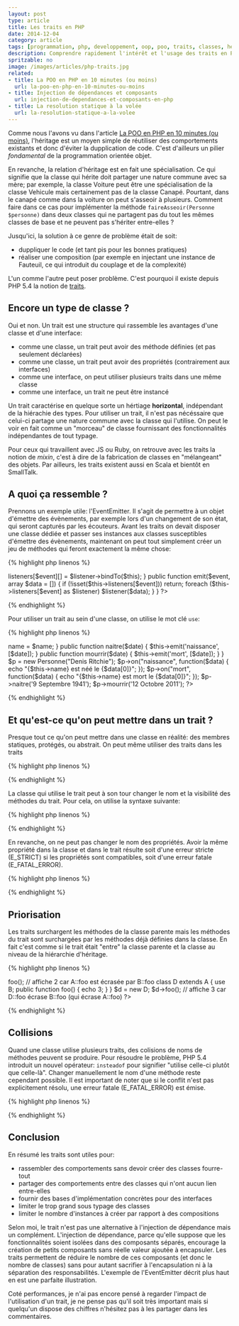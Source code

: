 ```yaml
---
layout: post
type: article
title: Les traits en PHP
date: 2014-12-04
category: article
tags: [programmation, php, developpement, oop, poo, traits, classes, héritage, reutilisation horizontale, code]
description: Comprendre rapidement l'intérêt et l'usage des traits en PHP
spritzable: no
image: /images/articles/php-traits.jpg
related:
- title: La POO en PHP en 10 minutes (ou moins)
  url: la-poo-en-php-en-10-minutes-ou-moins
- title: Injection de dépendances et composants
  url: injection-de-dependances-et-composants-en-php
- title: La resolution statique à la volée
  url: la-resolution-statique-a-la-volee
---
```


Comme nous l'avons vu dans l'article [La POO en PHP en 10 minutes (ou moins)](http://bdelespierre.fr/article/la-poo-en-php-en-10-minutes-ou-moins/), l'héritage est un moyen simple de réutiliser des comportements existants et donc d'éviter la dupplication de code. C'est d'ailleurs un pilier _fondamental_ de la programmation orientée objet.

En revanche, la relation d'héritage est en fait une spécialisation. Ce qui signifie que la classe qui hérite doit partager une nature commune avec sa mère; par exemple, la classe Voiture peut être une spécialisation de la classe Vehicule mais certainement pas de la classe Canapé. Pourtant, dans le canapé comme dans la voiture on peut s'asseoir à plusieurs. Comment faire dans ce cas pour implémenter la méthode `faireAsseoir(Personne $personne)` dans deux classes qui ne partagent pas du tout les mêmes classes de base et ne peuvent pas s'hériter entre-elles ?

Jusqu'ici, la solution à ce genre de problème était de soit:

+ duppliquer le code (et tant pis pour les bonnes pratiques)
+ réaliser une composition (par exemple en injectant une instance de Fauteuil, ce qui introduit du couplage et de la complexité)

L'un comme l'autre peut poser problème. C'est pourquoi il existe depuis PHP 5.4 la notion de [traits](http://php.net/manual/fr/language.oop5.traits.php).

## Encore un type de classe ?

Oui et non. Un trait est une structure qui rassemble les avantages d'une classe et d'une interface:

+ comme une classe, un trait peut avoir des méthode définies (et pas seulement déclarées)
+ comme une classe, un trait peut avoir des propriétés (contrairement aux interfaces)
+ comme une interface, on peut utiliser plusieurs traits dans une même classe
+ comme une interface, un trait ne peut être instancé

Un trait caractérise en quelque sorte un hértiage __horizontal__, indépendant de la hiérachie des types. Pour utiliser un trait, il n'est pas nécéssaire que celui-ci partage une nature commune avec la classe qui l'utilise. On peut le voir en fait comme un "morceau" de classe fournissant des fonctionnalités indépendantes de tout typage.

Pour ceux qui travaillent avec JS ou Ruby, on retrouve avec les traits la notion de _mixin_, c'est à dire de la fabrication de classes en "mélangeant" des objets. Par ailleurs, les traits existent aussi en Scala et bientôt en SmallTalk.

## A quoi ça ressemble ?

Prennons un exemple utile: l'EventEmitter. Il s'agit de permettre à un objet d'émettre des évènements, par exemple lors d'un changement de son état, qui seront capturés par les écouteurs. Avant les traits on devait disposer une classe dédiée et passer ses instances aux classes susceptibles d'émettre des évènements, maintenant on peut tout simplement créer un jeu de méthodes qui feront exactement la même chose:

{% highlight php linenos %}
<?php

trait EventEmitter
{
	protected $listeners;

	public function on($event, Closure $listner)
	{
		$this->listeners[$event][] = $listener->bindTo($this);
	}

	public function emit($event, array $data = [])
	{
		if (!isset($this->listeners[$event]))
			return;

		foreach ($this->listeners[$event] as $listener)
			$listener($data);
	}
}

?>
{% endhighlight %}

Pour utiliser un trait au sein d'une classe, on utilise le mot clé `use`:

{% highlight php linenos %}
<?php

class Personne
{
	use EventEmitter;

	public function __construct($name)
	{
		$this->name = $name;
	}

	public function naitre($date)
	{
		$this->emit('naissance', [$date]);
	}

	public function mourrir($date)
	{
		$this->emit('mort', [$date]);
	}
}

$p = new Personne("Denis Ritchie");
$p->on("naissance", function($data) {
	echo "{$this->name} est néé le {$data[0]}";
});
$p->on("mort", function($data) {
	echo "{$this->name} est mort le {$data[0]}";
});

$p->naitre('9 Septembre 1941');
$p->mourrir('12 Octobre 2011');

?>
{% endhighlight %}

## Et qu'est-ce qu'on peut mettre dans un trait ?

Presque tout ce qu'on peut mettre dans une classe en réalité: des membres statiques, protégés, ou abstrait. On peut même utiliser des traits dans les traits

{% highlight php linenos %}
<?php

trait Foo
{
	// un autre trait
	use Bar;

	// une propriété protégée
	protected $a;

	// une propriété statique
	public static $b = 2;

	// une méthode abstraite
	abstract public function c();

	// une méthode statique, protégée et abstraite
	abstract protected static function e();

	// etc.
}

?>
{% endhighlight %}

La classe qui utilise le trait peut à son tour changer le nom et la visibilité des méthodes du trait. Pour cela, on utilise la syntaxe suivante:

{% highlight php linenos %}
<?php

class Foo
{
	// un seul trait utilisé
	use Bar {
		uneMethodePublique as protected unAutreNomDeMethode;
	}
}

class Baz
{
	// plusieurs traits utilisés
	use A, B {
		A::hello as traitHello;
		B::world as traitWorld;
	}
}

?>
{% endhighlight %}

En revanche, on ne peut pas changer le nom des propriétés. Avoir la même propriété dans la classe et dans le trait résulte soit d'une erreur stricte (E\_STRICT) si les propriétés sont compatibles, soit d'une erreur fatale (E\_FATAL\_ERROR).

{% highlight php linenos %}
<?php

trait Foo
{
	public $a = true;
	public $b = false;
}

class Bar
{
	use Foo;
	public $a = true; // E_STRICT
	public $b = true; // E_FATAL_ERROR !
}

?>
{% endhighlight %}

## Priorisation

Les traits surchargent les méthodes de la classe parente mais les méthodes du trait sont surchargées par les méthodes déjà définies dans la classe. En fait c'est comme si le trait était "entre" la classe parente et la classe au niveau de la hiérarchie d'héritage.

{% highlight php linenos %}
<?php

class A
{
	public function foo() { echo 1; }
}

trait B
{
	public function foo() { echo 2; }
}

class C extends A
{
	use B;
}

$c = new C;
$c->foo(); // affiche 2 car A::foo est écrasée par B::foo

class D extends A
{
	use B;

	public function foo() { echo 3; }
}

$d = new D;
$d->foo(); // affiche 3 car D::foo écrase B::foo (qui écrase A::foo)

?>
{% endhighlight %}

## Collisions

Quand une classe utilise plusieurs traits, des colisions de noms de méthodes peuvent se produire. Pour résoudre le problème, PHP 5.4 introduit un nouvel opérateur: `insteadof` pour signifier "utilise celle-ci plutôt que celle-là". Changer manuellement le nom d'une méthode reste cependant possible. Il est important de noter que si le conflit n'est pas explicitement résolu, une erreur fatale (E\_FATAL\_ERROR) est émise.

{% highlight php linenos %}
<?php

trait Foo
{
	public function hello() { echo "Hello"; }
}

trait Bar
{
	public function hello() { echo "World"; }
}

class FooBar
{
	use Foo, Bar {
		Foo::hello insteadof Bar; // utiliser la méthode de Foo plutôt que celle de Bar
		Bar::hello as world;      // changer le nom de la méthode de Bar
	}

	// la classe dispose des méthode hello() et world()
}

?>
{% endhighlight %}

## Conclusion

En résumé les traits sont utiles pour:

+ rassembler des comportements sans devoir créer des classes fourre-tout
+ partager des comportements entre des classes qui n'ont aucun lien entre-elles
+ fournir des bases d'implémentation concrètes pour des interfaces
+ limiter le trop grand sous typage des classes
+ limiter le nombre d'instances à créer par rapport à des compositions

Selon moi, le trait n'est pas une alternative à l'injection de dépendance mais un complément. L'injection de dépendance, parce qu'elle suppose que les fonctionnalités soient isolées dans des composants séparés, encourage la création de petits composants sans réelle valeur ajoutée à encapsuler. Les traits permettent de réduire le nombre de ces composants (et donc le nombre de classes) sans pour autant sacrifier à l'encapsulation ni à la séparation des responsabilités. L'exemple de l'EventEmitter décrit plus haut en est une parfaite illustration.

Coté performances, je n'ai pas encore pensé à regarder l'impact de l'utilisation d'un trait, je ne pense pas qu'il soit très important mais si quelqu'un dispose des chiffres n'hésitez pas à les partager dans les commentaires.